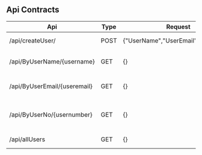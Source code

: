 ## Api Contracts 

| Api  | Type | Request | Description |
| ------------- | ------------- | ------------- | ------------- |
| /api/createUser/  | POST  | {"UserName","UserEmail","MobileNo"} | Insert User in table |
| /api/ByUserName/{username} | GET  | {} | Get a user by their username |
| /api/ByUserEmail/{useremail} | GET  | {} | Get a user by their user email |
| /api/ByUserNo/{usernumber} | GET  | {} | Get a user by their user number |
| /api/allUsers | GET  | {} | Get all users |
